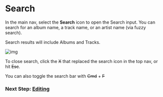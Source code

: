 # Search

In the main nav, select the **Search** icon to open the Search input. You can search for an album name, a track name, or an artist name (via fuzzy search).

Search results will include Albums and Tracks.

![img](/screenshots/81_search.png)

To close search, click the ~~X~~ that replaced the search icon in the top nav, or hit ~~Esc~~.

You can also toggle the search bar with ~~Cmd~~ + ~~F~~

### Next Step: **[Editing](https://voltra.co/docs/editing/)**
